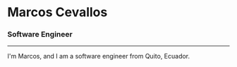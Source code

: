 # Marcos Cevallos

### Software Engineer

---
I'm Marcos, and I am a software engineer from Quito, Ecuador.
